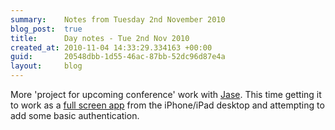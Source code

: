 ```yaml
---
summary:    Notes from Tuesday 2nd November 2010
blog_post:  true
title:      Day notes - Tue 2nd Nov 2010
created_at: 2010-11-04 14:33:29.334163 +00:00
guid:       20548dbb-1d55-46ac-87bb-52dc96d87e4a
layout:     blog
---
```

More 'project for upcoming conference' work with [Jase](http://jasoncale.com/).  This time getting it to work as a [full screen app](http://developer.apple.com/library/safari/#documentation/AppleApplications/Reference/SafariWebContent/ConfiguringWebApplications/ConfiguringWebApplications.html#//apple_ref/doc/uid/TP40002051-CH3-SW2) from the iPhone/iPad desktop and attempting to add some basic authentication.
